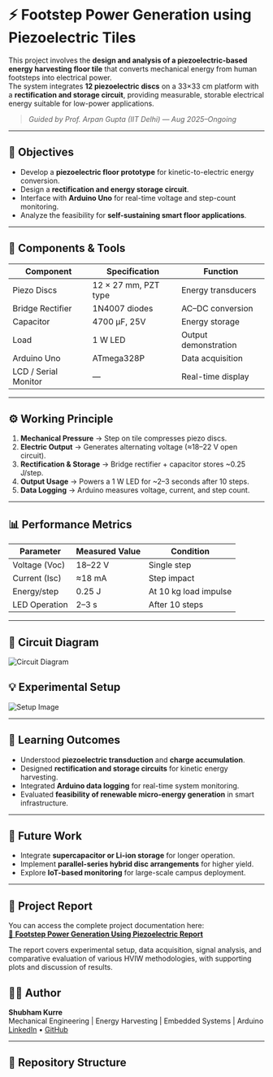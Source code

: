 # ⚡ Footstep Power Generation using Piezoelectric Tiles

This project involves the **design and analysis of a piezoelectric-based energy harvesting floor tile** that converts mechanical energy from human footsteps into electrical power.  
The system integrates **12 piezoelectric discs** on a 33×33 cm platform with a **rectification and storage circuit**, providing measurable, storable electrical energy suitable for low-power applications.

> _Guided by Prof. Arpan Gupta (IIT Delhi) — Aug 2025–Ongoing_

---

## 🎯 Objectives
- Develop a **piezoelectric floor prototype** for kinetic-to-electric energy conversion.
- Design a **rectification and energy storage circuit**.
- Interface with **Arduino Uno** for real-time voltage and step-count monitoring.
- Analyze the feasibility for **self-sustaining smart floor applications**.

---

## 🧰 Components & Tools
| Component | Specification | Function |
|------------|---------------|-----------|
| Piezo Discs | 12 × 27 mm, PZT type | Energy transducers |
| Bridge Rectifier | 1N4007 diodes | AC–DC conversion |
| Capacitor | 4700 µF, 25V | Energy storage |
| Load | 1 W LED | Output demonstration |
| Arduino Uno | ATmega328P | Data acquisition |
| LCD / Serial Monitor | — | Real-time display |

---

## ⚙️ Working Principle

1. **Mechanical Pressure** → Step on tile compresses piezo discs.  
2. **Electric Output** → Generates alternating voltage (≈18–22 V open circuit).  
3. **Rectification & Storage** → Bridge rectifier + capacitor stores ~0.25 J/step.  
4. **Output Usage** → Powers a 1 W LED for ~2–3 seconds after 10 steps.  
5. **Data Logging** → Arduino measures voltage, current, and step count.

---

## 📊 Performance Metrics

| Parameter | Measured Value | Condition |
|------------|----------------|------------|
| Voltage (Voc) | 18–22 V | Single step |
| Current (Isc) | ≈18 mA | Step impact |
| Energy/step | 0.25 J | At 10 kg load impulse |
| LED Operation | 2–3 s | After 10 steps |

---

## 🧩 Circuit Diagram
![Circuit Diagram](Results/piezo_circuit.png)

## 💡 Experimental Setup
![Setup Image](Results/piezo_tile_setup.png)

---

## 🧠 Learning Outcomes
- Understood **piezoelectric transduction** and **charge accumulation**.
- Designed **rectification and storage circuits** for kinetic energy harvesting.
- Integrated **Arduino data logging** for real-time system monitoring.
- Evaluated **feasibility of renewable micro-energy generation** in smart infrastructure.

---

## 🧭 Future Work
- Integrate **supercapacitor or Li-ion storage** for longer operation.
- Implement **parallel-series hybrid disc arrangements** for higher yield.
- Explore **IoT-based monitoring** for large-scale campus deployment.

---

## 📄 Project Report

You can access the complete project documentation here:  
[📘 **Footstep Power Generation Using Piezoelectric Report**](Footstep_Power_Generation_Using_Piezoelectric.docx)

The report covers experimental setup, data acquisition, signal analysis, and comparative evaluation of various HVIW methodologies, with supporting plots and discussion of results.


## 👨‍💻 Author
**Shubham Kurre**  
Mechanical Engineering | Energy Harvesting | Embedded Systems | Arduino  
[LinkedIn](https://linkedin.com/in/) • [GitHub](https://github.com/shubhamkurre)

---

## 📂 Repository Structure
